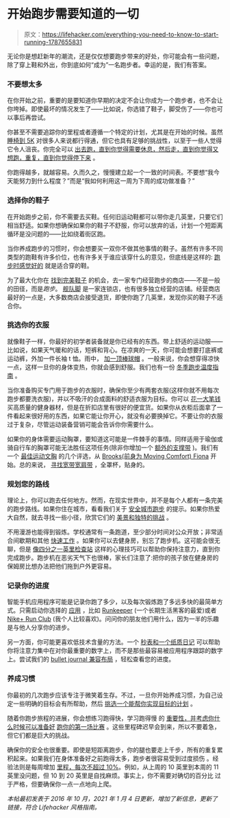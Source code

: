 # 开始跑步需要知道的一切

> 原文：<https://lifehacker.com/everything-you-need-to-know-to-start-running-1787655831>

无论你是想赶新年的潮流，还是仅仅想要跑步带来的好处，你可能会有一些问题，除了穿上鞋和外出，你到底如何“成为”一名跑步者。幸运的是，我们有答案。



### **不要想太多**

在你开始之前，重要的是要知道你早期的决定不会让你成为一个跑步者，也不会让你垮掉。即使最坏的情况发生了——比如说，你选错了鞋子，脚受伤了——你也可以事后再尝试。

你甚至不需要追踪你的里程或者遵循一个特定的计划，尤其是在开始的时候。虽然 [睡椅到 5K](https://vitals.lifehacker.com/all-the-questions-youll-have-when-you-start-couch-to-5k-1830857969) 对很多人来说都行得通，但它也具有足够的挑战性，以至于一些人觉得它令人沮丧。你完全可以 [出去跑，直到你觉得需要休息，然后走，直到你觉得又想跑，重复，直到你觉得停下来](https://lifehacker.com/try-intuitive-running-to-exercise-without-overthinking-1845749324) 。

你跑得越多，就越容易。久而久之，慢慢建立起一个一致的时间表。不要想“我今天能努力到什么程度？”而是“我如何利用这一周为下周的成功做准备？”

### **选择你的鞋子**

在开始跑步之前，你不需要去买鞋。任何旧运动鞋都可以带你走几英里，只要它们相当舒适。如果你想确保如果你的鞋子不舒服，你可以放弃的话，计划一个短距离循环是没问题的——比如绕着街区跑。

当你养成跑步的习惯时，你会想要买一双你不做其他事情的鞋子。虽然有许多不同类型的跑鞋有许多价位，也有许多关于谁应该穿什么的意见，但底线是这样的: [跑步时感觉好的](http://vitals.lifehacker.com/comfort-in-running-shoes-may-not-mean-what-you-think-1726179952) 就是适合穿的鞋。

为了最大化你在 [找到完美鞋子](https://lifehacker.com/how-i-found-the-perfect-running-shoes-1784386202) 的机会，去一家专门经营跑步的商店——不是一般的田径，而是*跑步*。 [舰队脚](https://www.fleetfeetsports.com/) 是一家连锁店，也有很多独立经营的店铺。经营商店最好的一点是，大多数商店会接受退货，即使你跑了几英里，发现你买的鞋子不适合你。

### **挑选你的衣服**

就像鞋子一样，你最好的初学者装备就是你已经有的东西。带上舒适的运动服——比如说，如果天气暖和的话，短裤和背心。在凉爽的一天，你可能会想要打底裤或运动裤，外加一件长袖 t 恤。雨中， [加一顶棒球帽](http://vitals.lifehacker.com/wear-a-baseball-cap-and-a-non-running-jacket-to-run-in-1699760984) 。一般来说，你会想穿得凉快一点，这样一旦你的身体变热，你就会感到舒服。我们也有一份 [冬季跑步温度指南](https://vitals.lifehacker.com/what-to-wear-to-run-in-the-cold-1831870049) 。

当你准备购买专门用于跑步的衣服时，确保你至少有两套衣服(这样你就不用每次跑步都要洗衣服)，并以不吸汗的合成面料的舒适衣服为目标。你可以 [花一大笔钱](http://vitals.lifehacker.com/running-isn-t-cheap-1781958166) 买高质量的健身器材，但是在折扣店里有很好的便宜货。如果你从衣柜后面拿了一件看起来很好用的东西，如果它能让你开心，就没有必要换掉它。不要让你的衣服过于复杂，尽管运动装备营销可能会告诉你你需要什么。

如果你的身体需要运动胸罩，要知道这可能是一件棘手的事情。同样适用于瑜伽或骑自行车的胸罩可能无法胜任这项任务(除非你增加一个 [额外的支撑带](http://vitals.lifehacker.com/my-new-favorite-sports-bra-is-a-40-piece-of-elastic-1778224593) )。我们有一个 [最佳运动文胸](http://gear.lifehacker.com/four-best-sports-bras-1697989040) 的几个评选，从 [Brooks(前身为 Moving Comfort) Fiona](http://www.brooksrunning.com/en_us/brooks-fiona-sports-bra/350064.html) 开始。总的来说， [寻找宽带宽肩带](https://lifehacker.com/large-chested-look-for-these-features-in-a-sports-bra-1714937318) ，全罩杯，贴身的。

### **规划您的路线**

理论上，你可以跑去任何地方。然而，在现实世界中，并不是每个人都有一条完美的跑步路线。如果你住在城市，看看我们关于 [安全城市跑步](https://lifehacker.com/the-beginners-guide-to-safe-urban-running-1727699007) 的提示。如果你热爱大自然，就去寻找一些小径，欣赏它们的 [美景和独特的挑战](http://vitals.lifehacker.com/how-to-take-your-running-to-the-trails-for-a-more-sati-1692428030) 。

不用漫游也能得到锻炼。学校通常有一条跑道，至少部分时间对公众开放；非常适合间歇期和其他 [快速工作](http://vitals.lifehacker.com/how-to-add-speedwork-to-your-running-to-get-stronger-a-1695337461) 。如果你可以去健身房，别忘了跑步机。这可能会很无聊，但是 [像四分之一英里检查站](https://lifehacker.com/survive-a-long-treadmill-run-with-quarter-mile-change-1688444277) 这样的心理技巧可以帮助你保持注意力，直到你完成跑步。跑步机在恶劣天气下也很棒，家长们注意了:把你的孩子放在健身房的保姆房比想办法把他们拖到户外更容易。

### **记录你的进度**

智能手机应用程序可能是记录你跑了多少，以及每次锻炼跑了多远多快的最简单方式。只需启动你选择的 [应用](https://lifehacker.com/what-s-the-difference-between-all-these-running-apps-1779631255) ，比如 [Runkeeper](http://lifehacker.com/runkeeper-gets-a-design-overhaul-and-new-start-screen-f-1728000947) (一个长期生活黑客的最爱)或者 [Nike+ Run Club](http://vitals.lifehacker.com/nike-running-becomes-nike-run-club-adds-customizable-1785591862) (我个人比较喜欢)。问问你的朋友他们用什么，因为一半的乐趣是与他人分享你的进步。

另一方面，你可能更喜欢低技术含量的方法。一个 [秒表和一个纸质日记](http://vitals.lifehacker.com/running-apps-have-hurt-my-progress-not-helped-it-1729318194) 可以帮助你将注意力集中在对你最重要的数字上，而不是那些最容易被应用程序跟踪的数字上。尝试我们的 [bullet journal 兼容布局](https://lifehacker.com/this-paper-template-helps-you-stick-to-your-running-reg-1782351372) ，轻松查看您的进度。

### **养成习惯**

你最初的几次跑步应该专注于微笑着生存。不过，一旦你开始养成习惯，为自己设定一些明确的目标会有所帮助，然后 [挑选一个能帮你实现目标的计划](https://vitals.lifehacker.com/a-road-map-for-taking-your-running-to-the-next-level-1719785814) 。

随着你跑步旅程的进展，你会想练习跑得快，学习跑得慢 的 [重要性，并考虑你什么时候可以准备好](https://lifehacker.com/you-need-to-run-slower-1844984642) [跑你的第一场比赛](http://vitals.lifehacker.com/how-to-prepare-for-your-first-race-whether-it-s-a-5k-o-1735174408) 。这些里程碑迟早会到来，所以不要着急，但它们都是巨大的挑战。

确保你的安全也很重要。即使是短距离跑步，你的腿也要走上千步，所有的重复累积起来。如果我们在身体准备好之前跑得太多，跑步者很容易受到过度损伤 。经验法则是每周增加 [里程，每次不超过 10%](http://lifehacker.com/increase-your-running-mileage-in-10-blocks-to-decrease-480777743)。例如，从上周的 10 英里到本周的 11 英里没问题，但 10 到 20 英里是自找麻烦。事实上，你不需要对确切的百分比 过于严格，但要确保你一点一点地向上爬。

*本帖最初发表于 2016 年 10 月，2021 年 1 月 4 日更新，增加了新信息，更新了链接，符合 Lifehacker 风格指南。*
